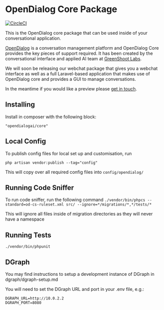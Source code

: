 # OpenDialog Core Package

[![CircleCI](https://circleci.com/gh/opendialogai/core/tree/master.svg?style=svg&circle-token=d14bcacaf3cd3e6ae4dfd2fb3bf03658cf0ca8fa)](https://circleci.com/gh/opendialogai/core/tree/master)

This is the OpenDialog core package that can be used inside of your conversational application.

[OpenDialog](https://opendialog.ai) is a conversation management platform and OpenDialog Core provides the 
key pieces of support required. It has been created by the conversational interface and applied AI team at [GreenShoot Labs](https://www.greenshootlabs.com/).

We will soon be releasing our webchat package that gives you a webchat interface as well as a full Laravel-based
application that makes use of OpenDialog core and provides a GUI to manage conversations. 

In the meantime if you would like a preview please [get in touch](https://www.greenshootlabs.com/).

## Installing

Install in composer with the following block:

```"opendialogai/core"```

## Local Config
To publish config files for local set up and customisation, run

```php artisan vendor:publish --tag="config"```

This will copy over all required config files into `config/opendialog/`

## Running Code Sniffer

To run code sniffer, run the following command
```./vendor/bin/phpcs --standard=od-cs-ruleset.xml src/ --ignore=*/migrations/*,*/tests/*```

This will ignore all files inside of migration directories as they will never have a namespace

## Running Tests

```./vendor/bin/phpunit```

## DGraph

You may find instructions to setup a development instance of DGraph in dgraph/dgraph-setup.md

You will need to set the DGraph URL and port in your .env file, e.g.:

```
DGRAPH_URL=http://10.0.2.2
DGRAPH_PORT=8080
```
